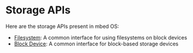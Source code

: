 # Storage APIs

Here are the storage APIs present in mbed OS:

* [Filesystem](filesystem.md): A common interface for using filesystems on block devices
* [Block Device](block_device.md): A common interface for block-based storage devices
